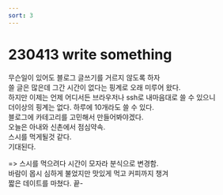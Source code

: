 ```yaml
---
sort: 3
---
```


# 230413 write something 
무슨일이 있어도 블로그 글쓰기를 거르지 않도록 하자    
쓸 글은 많은데 그간 시간이 없다는 핑계로 오래 미루어 왔다.    
하지만 이제는 언제 어디서든 브라우저나 ssh로 내마음대로 쓸 수 있으니    
더이상의 핑계는 없다. 하루에 10개라도 쓸 수 있다.    
블로그에 카테고리를 고민해서 만들어봐야겠다.    
오늘은 아내와 신촌에서 점심약속.    
스시를 먹게될것 같다.    
기대된다.

=> 스시를 먹으려다 시간이 모자라 분식으로 변경함.    
바람이 몹시 심하게 불었지만 맛있게 먹고 커피까지 챙겨    
짧은 데이트를 마쳤다. 끝-

